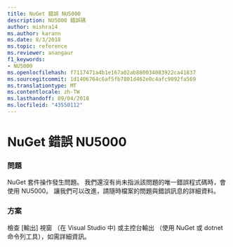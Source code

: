```yaml
---
title: NuGet 錯誤 NU5000
description: NU5000 錯誤碼
author: mishra14
ms.author: karann
ms.date: 8/3/2018
ms.topic: reference
ms.reviewer: anangaur
f1_keywords:
- NU5000
ms.openlocfilehash: f7117471a4b1e167a02ab880034083922ca41837
ms.sourcegitcommit: 1d1406764c6af5fb7801d462e0c4afc9092fa569
ms.translationtype: MT
ms.contentlocale: zh-TW
ms.lasthandoff: 09/04/2018
ms.locfileid: "43550112"
---
```

# <a name="nuget-error-nu5000"></a>NuGet 錯誤 NU5000

### <a name="issue"></a>問題

NuGet 套件操作發生問題。 我們還沒有尚未指派該問題的唯一錯誤程式碼時，會使用 NU5000。 讓我們可以改進，請隨時檔案的問題與錯誤訊息的詳細資料。


### <a name="solution"></a>方案

檢查 [輸出] 視窗 （在 Visual Studio 中) 或主控台輸出 （使用 NuGet 或 dotnet 命令列工具），如需詳細資訊。


